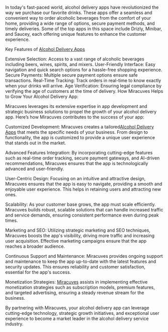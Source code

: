 In today's fast-paced world, alcohol delivery apps have revolutionized the way we purchase our favorite drinks. These apps offer a seamless and convenient way to order alcoholic beverages from the comfort of your home, providing a wide range of options, secure payment methods, and timely deliveries. Some of the top apps in this space include Drizly, Minibar, and Saucey, each offering unique features to enhance the customer experience.

Key Features of <a href="https://miracuves.com/product/flaviar-clone/">Alcohol Delivery Apps</a>

Extensive Selection: Access to a vast range of alcoholic beverages including beers, wines, spirits, and mixers.
User-Friendly Interface: Easy navigation and quick search options for a hassle-free shopping experience.
Secure Payments: Multiple secure payment options ensure safe transactions.
Real-Time Tracking: Track orders in real-time to know exactly when your drinks will arrive.
Age Verification: Ensuring legal compliance by verifying the age of customers at the time of delivery.
How Miracuves Helps to Grow Your Alcohol Delivery App:

Miracuves leverages its extensive expertise in app development and strategic business solutions to propel the growth of your alcohol delivery app. Here’s how Miracuves contributes to the success of your app:

Customized Development:
Miracuves creates a tailored<a href="https://miracuves.com/product/flaviar-clone/">Alcohol Delivery Apps</a>
 that meets the specific needs of your business. From design to functionality, the app is customized to provide a unique user experience that stands out in the market.

Advanced Features Integration:
By incorporating cutting-edge features such as real-time order tracking, secure payment gateways, and AI-driven recommendations, Miracuves ensures that the app is technologically advanced and user-friendly.

User-Centric Design:
Focusing on an intuitive and attractive design, Miracuves ensures that the app is easy to navigate, providing a smooth and enjoyable user experience. This helps in retaining users and attracting new ones.

Scalability:
As your customer base grows, the app must scale efficiently. Miracuves builds robust, scalable solutions that can handle increased traffic and service demands, ensuring consistent performance even during peak times.

Marketing and SEO:
Utilizing strategic marketing and SEO techniques, Miracuves boosts the app's visibility, driving more traffic and increasing user acquisition. Effective marketing campaigns ensure that the app reaches a broader audience.

Continuous Support and Maintenance:
Miracuves provides ongoing support and maintenance to keep the app up-to-date with the latest features and security updates. This ensures reliability and customer satisfaction, essential for the app's success.

Monetization Strategies:
<a href="https://miracuves.com/">Miracuves</a> assists in implementing effective monetization strategies such as subscription models, premium features, and targeted advertising, ensuring a steady revenue stream for the business.

By partnering with Miracuves, your alcohol delivery app can leverage cutting-edge technology, strategic growth initiatives, and exceptional user experience to become a market leader in the alcohol delivery service industry.
